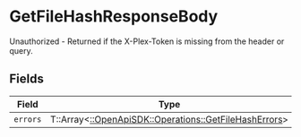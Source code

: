 # GetFileHashResponseBody

Unauthorized - Returned if the X-Plex-Token is missing from the header or query.


## Fields

| Field                                                                                                 | Type                                                                                                  | Required                                                                                              | Description                                                                                           |
| ----------------------------------------------------------------------------------------------------- | ----------------------------------------------------------------------------------------------------- | ----------------------------------------------------------------------------------------------------- | ----------------------------------------------------------------------------------------------------- |
| `errors`                                                                                              | T::Array<[::OpenApiSDK::Operations::GetFileHashErrors](../../models/operations/getfilehasherrors.md)> | :heavy_minus_sign:                                                                                    | N/A                                                                                                   |